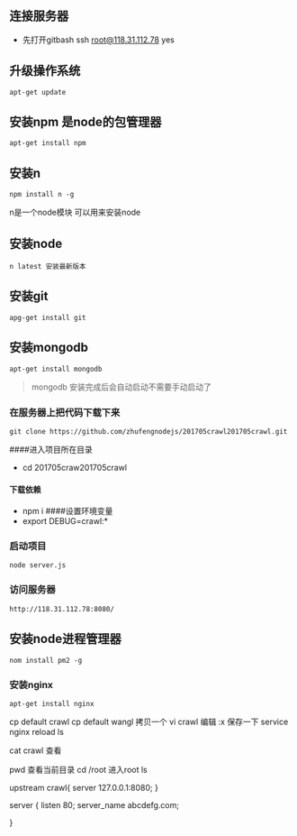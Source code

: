 ## 连接服务器
- 先打开gitbash
ssh root@118.31.112.78
yes
## 升级操作系统
```
apt-get update
```
## 安装npm 是node的包管理器
```
apt-get install npm
```
## 安装n 
```
npm install n -g
```
n是一个node模块 可以用来安装node
## 安装node
```
n latest 安装最新版本
```

## 安装git
```
apg-get install git
```
## 安装mongodb
```
apt-get install mongodb
```
>mongodb 安装完成后会自动启动不需要手动启动了

### 在服务器上把代码下载下来
```
git clone https://github.com/zhufengnodejs/201705crawl201705crawl.git

```

####进入项目所在目录
- cd 201705craw201705crawl
#### 下载依赖
- npm i
####设置环境变量
- export DEBUG=crawl:*
### 启动项目
```
node server.js
```

### 访问服务器
```
http://118.31.112.78:8080/
```
## 安装node进程管理器
```
nom install pm2 -g
```

### 安装nginx
```
apt-get install nginx
```
cp default crawl
cp default wangl
拷贝一个
vi crawl
编辑
:x 保存一下
service nginx reload
ls

cat crawl 
查看


pwd 查看当前目录
cd /root 进入root
ls 


upstream crawl{
    server 127.0.0.1:8080;
}

server {
        listen 80;
        server_name abcdefg.com;

}